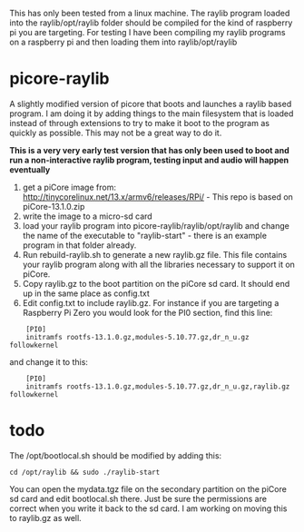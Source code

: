 This has only been tested from a linux machine. The raylib program loaded into the raylib/opt/raylib folder should be compiled for the kind of raspberry pi you are targeting. For testing I have been compiling my raylib programs on a raspberry pi and then loading them into raylib/opt/raylib

# picore-raylib
A slightly modified version of picore that boots and launches a raylib based program. I am doing it by adding things to the main filesystem that is loaded instead of through extensions to try to make it boot to the program as quickly as possible. This may not be a great way to do it. 

**This is a very very early test version that has only been used to boot and run a non-interactive raylib program, testing input and audio will happen eventually**

1. get a piCore image from: http://tinycorelinux.net/13.x/armv6/releases/RPi/ - This repo is based on piCore-13.1.0.zip
2. write the image to a micro-sd card
3. load your raylib program into picore-raylib/raylib/opt/raylib and change the name of the executable to "raylib-start" - there is an example program in that folder already.
4. Run rebuild-raylib.sh to generate a new raylib.gz file. This file contains your raylib program along with all the libraries necessary to support it on piCore.
5. Copy raylib.gz to the boot partition on the piCore sd card. It should end up in the same place as config.txt
6. Edit config.txt to include raylib.gz. For instance if you are targeting a Raspberry Pi Zero you would look for the PI0 section, find this line:

```
    [PI0]
    initramfs rootfs-13.1.0.gz,modules-5.10.77.gz,dr_n_u.gz followkernel
```

and change it to this:

```
    [PI0]
    initramfs rootfs-13.1.0.gz,modules-5.10.77.gz,dr_n_u.gz,raylib.gz followkernel
```

# todo
The /opt/bootlocal.sh should be modified by adding this:

```cd /opt/raylib && sudo ./raylib-start```

You can open the mydata.tgz file on the secondary partition on the piCore sd card and edit bootlocal.sh there. Just be sure the permissions are correct when you write it back to the sd card. I am working on moving this to raylib.gz as well.
